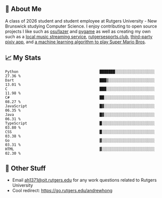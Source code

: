 ## 👾 About Me
A class of 2026 student and student employee at Rutgers University - New Brunswick
studying Computer Science. I enjoy contributing to open source projects I like such
as [osu!lazer](http://github.com/ppy/osu) and [pygame](https://github.com/pygame/pygame)
as well as creating my own such as a [local music streaming service](https://github.com/hanamusic),
[rutgersesports.club](https://github.com/rutgersesports/rutgersesports.club), 
[third-party pixiv app](https://github.com/novialriptide/pix), and
[a machine learning algorithm to play Super Mario Bros](https://github.com/novialriptide/Mario-NEAT).

## 📈 My Stats
<!--START_SECTION:waka-->

```text
Python                                     ███████░░░░░░░░░░░░░░░░░░   27.36 %
Dart                                       ███▒░░░░░░░░░░░░░░░░░░░░░   13.01 %
C                                          ███░░░░░░░░░░░░░░░░░░░░░░   11.98 %
C#                                         ██░░░░░░░░░░░░░░░░░░░░░░░   08.27 %
JavaScript                                 █▓░░░░░░░░░░░░░░░░░░░░░░░   06.35 %
Java                                       █▓░░░░░░░░░░░░░░░░░░░░░░░   06.31 %
TypeScript                                 █░░░░░░░░░░░░░░░░░░░░░░░░   03.80 %
CSS                                        █░░░░░░░░░░░░░░░░░░░░░░░░   03.38 %
Go                                         ▓░░░░░░░░░░░░░░░░░░░░░░░░   03.31 %
HTML                                       ▓░░░░░░░░░░░░░░░░░░░░░░░░   02.30 %
```

<!--END_SECTION:waka-->

## 📠 Other Stuff
 - Email <ah1371@oit.rutgers.edu> for any work questions related to Rutgers University
 - Cool redirect: https://go.rutgers.edu/andrewhong
